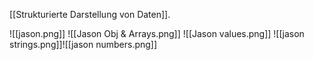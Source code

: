 [[Strukturierte Darstellung von Daten]].

![[jason.png]]
![[Jason Obj & Arrays.png]]
![[Jason values.png]]
![[jason strings.png]]![[jason numbers.png]]